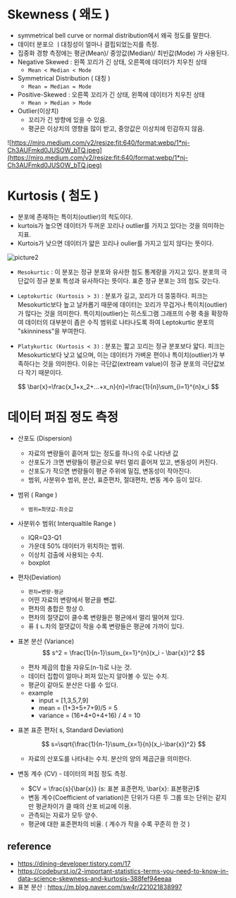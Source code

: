# Skewness ( 왜도 ) 

- symmetrical bell curve or normal distribution에서 왜곡 정도를 말한다. 
- 데이터 분포으 ㅣ대칭성이 얼마나 결핍되었는지를 측정. 
- 집중화 경향 측정에는 평균(Mean)/ 중앙값(Median)/ 최빈값(Mode) 가 사용된다. 
- Negative Skewed : 왼쪽 꼬리가 긴 상태, 오른쪽에 데이터가 치우친 상태 
  - `Mean < Median < Mode` 
- Symmetrical Distribution ( 대칭 )
  - `Mean = Median = Mode`
- Positive-Skewed : 오른쪽 꼬리가 긴 상태, 왼쪽에 데이터가 치우친 상태
  - `Mean > Median > Mode`  
- Outlier(이상치)
  - 꼬리가 긴 방향에 있을 수 있음.  
  - 평균은 이상치의 영향을 많이 받고, 중앙값은 이상치에 민감하지 않음.  

![https://miro.medium.com/v2/resize:fit:640/format:webp/1*nj-Ch3AUFmkd0JUSOW_bTQ.jpeg](https://miro.medium.com/v2/resize:fit:640/format:webp/1*nj-Ch3AUFmkd0JUSOW_bTQ.jpeg)  

# Kurtosis ( 첨도 )

- 분포에 존재하는 특이치(outlier)의 척도이다. 
- kurtois가 높으면 데이터가 두꺼운 꼬리나 outlier를 가지고 있다는 것을 의미하는 지표.   
- Kurtois가 낮으면 데이터가 얇은 꼬리나 oulier를 가지고 있지 않다는 뜻이다. 

![picture2](https://miro.medium.com/v2/resize:fit:640/format:webp/1*Nqu07THa7APRTOF7kaVr5Q.jpeg)  

- `Mesokurtic` : 이 분포는 정규 분포와 유사한 첨도 통계량을 가지고 있다. 분포의 극단값이 정규 분포 특성과 유사하다는 뜻이다. 표준 정규 분포는 3의 첨도 갖는다.

- `Leptokurtic (Kurtosis > 3)` : 분포가 길고, 꼬리가 더 뚱뚱하다. 피크는 Mesokurtic보다 높고 날카롭기 때문에 데이터는 꼬리가 무겁거나 특이치(outlier)가 많다는 것을 의미한다.
특이치(outlier)는 히스토그램 그래프의 수평 축을 확장하여 데이터의 대부분이 좁은 수직 범위로 나타나도록 하여 Leptokurtic 분포의 "skinniness"을 부여한다.

- `Platykurtic (Kurtosis < 3)` : 분포는 짧고 꼬리는 정규 분포보다 얇다. 피크는 Mesokurtic보다 낮고 넓으며, 이는 데이터가 가벼운 편이나 특이치(outlier)가 부족하다는 것을 의미한다.
이유는 극단값(extream value)이 정규 분포의 극단값보다 작기 때문이다.

$$
\bar{x}=\frac{x_1+x_2+...+x_n}{n}=\frac{1}{n}\sum_{i=1}^{n}x_i
$$

# 데이터 퍼짐 정도 측정  

- 산포도 (Dispersion)
  - 자료의 변량들이 흩어져 있는 정도를 하나의 수로 나타낸 값
  - 산포도가 크면 변량들이 평균으로 부터 멀리 흩어져 있고, 변동성이 커진다.  
  - 산포도가 작으면 변량들이 평균 주위에 밀집, 변동성이 작아진다. 
  - 범위, 사분위수 범위, 분산, 표준편차, 절대편차, 변동 계수 등이 있다. 

- 범위 ( Range )
  - `범위=최댓값-최솟값`  

- 사분위수 범위( Interqualtile Range )
  - IQR=Q3-Q1
  - 가운데 50% 데이터가 위치하는 범위. 
  - 이상치 검출에 사용되는 수치. 
  - boxplot 

- 편차(Deviation)
  - `편차=변량-평균`  
  - 어떤 자료의 변량에서 평균을 뺀값. 
  - 편차의 총합은 항상 0. 
  - 편차의 절댓값이 클수록 변량들은 평균에서 멀리 떨어져 있다. 
  - 퓨ㅕㄴ차의 절댓값이 작을 수록 변량들은 평균에 가까이 있다. 

- 표본 분산 (Variance) 
  $$ 
  s^2 = \frac{1}{n-1}\sum_{x=1}^{n}(x_i - \bar{x})^2 
  $$
  - 편차 제곱의 합을 자유도(n-1)로 나눈 것. 
  - 데이터 집합이 얼마나 퍼져 있는지 알아볼 수 있는 수치. 
  - 평균이 같아도 분산은 다를 수 있다. 
  - example
    - input = [1,3,5,7,9]
    - mean = (1+3+5+7+9)/5 = 5
    - variance = (16+4+0+4+16) / 4 = 10

- 표본 표준 편차( s, Standard Deviation)

  $$
  s=\sqrt{\frac{1}{n-1}\sum_{x=1}{n}(x_i-\bar{x})^2}
  $$

  - 자료의 산포도를 나타내는 수치. 분산의 양의 제곱근을 의미한다. 

- 변동 계수 (CV) - 데이터의 퍼짐 정도 측정. 
  - $CV = \frac{s}{\bar{x}} (s: 표본 표준편차, \bar{x}: 표본평균)$
  - 변동 계수(Coefficient of variation)은 단위가 다른 두 그룹 또는 단위는 같지만 평균차이가 클 때의 산포 비교에 이용. 
  - 관측되는 자료가 모두 양수. 
  - 평균에 대한 표준편차의 비율. ( 계수가 작을 수록 꾸준히 한 것 )
## reference 

- https://dining-developer.tistory.com/17  
- https://codeburst.io/2-important-statistics-terms-you-need-to-know-in-data-science-skewness-and-kurtosis-388fef94eeaa
- 표본 분산 : https://m.blog.naver.com/sw4r/221021838997  



